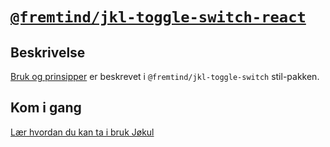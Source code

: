 # [`@fremtind/jkl-toggle-switch-react`](https://fremtind.github.io/jokul/components/toggleswitch/)

## Beskrivelse

[Bruk og prinsipper](https://fremtind.github.io/jokul/components/toggleswitch/) er beskrevet i `@fremtind/jkl-toggle-switch` stil-pakken.

## Kom i gang

[Lær hvordan du kan ta i bruk Jøkul](https://fremtind.github.io/jokul/developer/getting-started/)

